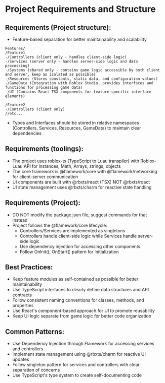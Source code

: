# Project Requirements and Structure

## Requirements (Project structure):

- Feature-based separation for better maintainability and scalability

```
Features/
/Feature1
-/Controllers (client only - handles client-side logic)
-/Services (server only - handles server-side logic and data processing)
-/Systems (shared only - contains game logic accessible by both client and server, keep as isolated as possible)
-/Resources (Stores constants, static data, and configuration values)
-/GameData (Integration with Roblox Studio, provides interfaces and functions for processing game data)
-/UI (Contains React TSX components for feature-specific interface elements)

/Feature2
-/Controllers (client only)
//etc...
```

- Types and Interfaces should be stored in relative namespaces (Controllers, Services, Resources, GameData) to maintain clear dependencies

## Requirements (toolings):

- The project uses roblox-ts (TypeScript to Luau transpiler) with Roblox-Luau API for instances, Math, Arrays, strings, objects
- The core framework is @flamework/core with @flamework/networking for client-server communication
- UI components are built with @rbxts/react (TSX) NOT @rbxts/roact
- UI state management uses @rbxts/charm for reactive state handling

## Requirements (Project):

- DO NOT modify the package.json file, suggest commands for that instead
- Project follows the @flamework/core lifecycle:
  - Controllers/Services are implemented as singletons
  - Controllers handle client-side logic while Services handle server-side logic
  - Use dependency injection for accessing other components
  - Follow OnInit(), OnStart() pattern for initialization

## Best Practices:

- Keep feature modules as self-contained as possible for better maintainability
- Use TypeScript interfaces to clearly define data structures and API contracts
- Follow consistent naming conventions for classes, methods, and properties
- Use React's component-based approach for UI to promote reusability
- Keep UI logic separate from game logic for better code organization

## Common Patterns:

- Use Dependency Injection through Flamework for accessing services and controllers
- Implement state management using @rbxts/charm for reactive UI updates
- Follow singleton pattern for services and controllers with clear separation of concerns
- Use TypeScript's type system to create self-documenting code
